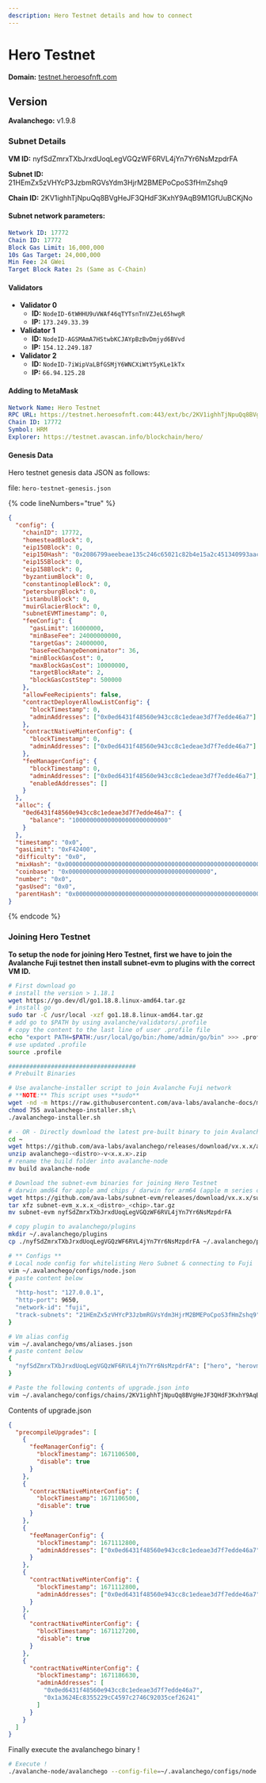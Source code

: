 ```yaml
---
description: Hero Testnet details and how to connect
---
```


# Hero Testnet

**Domain:** [testnet.heroesofnft.com](https://testnet.heroesofnft.com/ext/bc/p91WZe6xXivSgCBZwWwJmAfyxM92r819G7sqqRrYYRPzy49bP/rpc)

## Version

**Avalanchego:** v1.9.8

### Subnet Details

**VM ID:** nyfSdZmrxTXbJrxdUoqLegVGQzWF6RVL4jYn7Yr6NsMzpdrFA

**Subnet ID:** 21HEmZx5zVHYcP3JzbmRGVsYdm3HjrM2BMEPoCpoS3fHmZshq9

**Chain ID:** 2KV1ighhTjNpuQq8BVgHeJF3QHdF3KxhY9AqB9M1GfUuBCKjNo

#### Subnet network parameters:

```yml
Network ID: 17772
Chain ID: 17772
Block Gas Limit: 16,000,000
10s Gas Target: 24,000,000
Min Fee: 24 GWei
Target Block Rate: 2s (Same as C-Chain)
```

#### Validators

* **Validator 0**
  * **ID:** `NodeID-6tWHHU9uVWAf46qTYTsnTnVZJeL65hwgR`
  * **IP:** `173.249.33.39`
* **Validator 1**
  * **ID:** `NodeID-AGSMAmA7HStwbKCJAYpBzBvDmjyd6BVvd`
  * **IP:** `154.12.249.187`
* **Validator 2**
  * **ID:** `NodeID-7iWipVaLBfGSMjY6WNCXiWtY5yKLe1kTx`
  * **IP:** `66.94.125.28`

#### Adding to MetaMask

```yaml
Network Name: Hero Testnet
RPC URL: https://testnet.heroesofnft.com:443/ext/bc/2KV1ighhTjNpuQq8BVgHeJF3QHdF3KxhY9AqB9M1GfUuBCKjNo/rpc
Chain ID: 17772
Symbol: HRM
Explorer: https://testnet.avascan.info/blockchain/hero/
```

#### Genesis Data

Hero testnet genesis data JSON as follows:

file: `hero-testnet-genesis.json`

{% code lineNumbers="true" %}
```json
{
  "config": {
    "chainID": 17772,
    "homesteadBlock": 0,
    "eip150Block": 0,
    "eip150Hash": "0x2086799aeebeae135c246c65021c82b4e15a2c451340993aacfd2751886514f0",
    "eip155Block": 0,
    "eip158Block": 0,
    "byzantiumBlock": 0,
    "constantinopleBlock": 0,
    "petersburgBlock": 0,
    "istanbulBlock": 0,
    "muirGlacierBlock": 0,
    "subnetEVMTimestamp": 0,
    "feeConfig": {
      "gasLimit": 16000000,
      "minBaseFee": 24000000000,
      "targetGas": 24000000,
      "baseFeeChangeDenominator": 36,
      "minBlockGasCost": 0,
      "maxBlockGasCost": 10000000,
      "targetBlockRate": 2,
      "blockGasCostStep": 500000
    },
    "allowFeeRecipients": false,
    "contractDeployerAllowListConfig": {
      "blockTimestamp": 0,
      "adminAddresses": ["0x0ed6431f48560e943cc8c1edeae3d7f7edde46a7"]
    },
    "contractNativeMinterConfig": {
      "blockTimestamp": 0,
      "adminAddresses": ["0x0ed6431f48560e943cc8c1edeae3d7f7edde46a7"]
    },
    "feeManagerConfig": {
      "blockTimestamp": 0,
      "adminAddresses": ["0x0ed6431f48560e943cc8c1edeae3d7f7edde46a7"],
      "enabledAddresses": []
    }
  },
  "alloc": {
    "0ed6431f48560e943cc8c1edeae3d7f7edde46a7": {
      "balance": "100000000000000000000000000"
    }
  },
  "timestamp": "0x0",
  "gasLimit": "0xF42400",
  "difficulty": "0x0",
  "mixHash": "0x0000000000000000000000000000000000000000000000000000000000000000",
  "coinbase": "0x0000000000000000000000000000000000000000",
  "number": "0x0",
  "gasUsed": "0x0",
  "parentHash": "0x0000000000000000000000000000000000000000000000000000000000000000"
}
```
{% endcode %}

### Joining Hero Testnet

**To setup the node for joining Hero Testnet, first we have to join the Avalanche Fuji testnet then install subnet-evm to plugins with the correct VM ID.**

```bash
# First download go
# install the version > 1.18.1
wget https://go.dev/dl/go1.18.8.linux-amd64.tar.gz
# install go
sudo tar -C /usr/local -xzf go1.18.8.linux-amd64.tar.gz
# add go to $PATH by using avalanche/validators/.profile
# copy the content to the last line of user .profile file
echo "export PATH=$PATH:/usr/local/go/bin:/home/admin/go/bin" >>> .profile
# use updated .profile
source .profile

####################################
# Prebuilt Binaries

# Use avalanche-installer script to join Avalanche Fuji network
# **NOTE:** This script uses **sudo**
wget -nd -m https://raw.githubusercontent.com/ava-labs/avalanche-docs/master/scripts/avalanchego-installer.sh;\
chmod 755 avalanchego-installer.sh;\
./avalanchego-installer.sh

# - OR - Directly download the latest pre-built binary to join Avalanche Fuji
cd ~
wget https://github.com/ava-labs/avalanchego/releases/download/vx.x.x/avalanchego-<distro>-vx.x.x.zip
unzip avalanchego-<distro>-v<x.x.x>.zip
# rename the build folder into avalanche-node
mv build avalanche-node

# Download the subnet-evm binaries for joining Hero Testnet
# darwin amd64 for apple amd chips / darwin for arm64 (apple m series chips)
wget https://github.com/ava-labs/subnet-evm/releases/download/vx.x.x/subnet-evm_x.x.x_<distro>_<chip>.tar.gz
tar xfz subnet-evm_x.x.x_<distro>_<chip>.tar.gz
mv subnet-evm nyfSdZmrxTXbJrxdUoqLegVGQzWF6RVL4jYn7Yr6NsMzpdrFA

# copy plugin to avalanchego/plugins
mkdir ~/.avalanchego/plugins
cp ./nyfSdZmrxTXbJrxdUoqLegVGQzWF6RVL4jYn7Yr6NsMzpdrFA ~/.avalanchego/plugins/

# ** Configs **
# Local node config for whitelisting Hero Subnet & connecting to Fuji
vim ~/.avalanchego/configs/node.json
# paste content below
{
  "http-host": "127.0.0.1",
  "http-port": 9650,
  "network-id": "fuji",
  "track-subnets": "21HEmZx5zVHYcP3JzbmRGVsYdm3HjrM2BMEPoCpoS3fHmZshq9"
}

# Vm alias config
vim ~/.avalanchego/vms/aliases.json
# paste content below
{
  "nyfSdZmrxTXbJrxdUoqLegVGQzWF6RVL4jYn7Yr6NsMzpdrFA": ["hero", "herovm", "hvm"]
}

# Paste the following contents of upgrade.json into
vim ~/.avalanchego/configs/chains/2KV1ighhTjNpuQq8BVgHeJF3QHdF3KxhY9AqB9M1GfUuBCKjNo/upgrade.json

```

Contents of upgrade.json

```json
{
  "precompileUpgrades": [
    {
      "feeManagerConfig": {
        "blockTimestamp": 1671106500,
        "disable": true
      }
    },
    {
      "contractNativeMinterConfig": {
        "blockTimestamp": 1671106500,
        "disable": true
      }
    },
    {
      "feeManagerConfig": {
        "blockTimestamp": 1671112800,
        "adminAddresses": ["0x0ed6431f48560e943cc8c1edeae3d7f7edde46a7"]
      }
    },
    {
      "contractNativeMinterConfig": {
        "blockTimestamp": 1671112800,
        "adminAddresses": ["0x0ed6431f48560e943cc8c1edeae3d7f7edde46a7"]
      }
    },
    {
      "contractNativeMinterConfig": {
        "blockTimestamp": 1671127200,
        "disable": true
      }
    },
    {
      "contractNativeMinterConfig": {
        "blockTimestamp": 1671186630,
        "adminAddresses": [
          "0x0ed6431f48560e943cc8c1edeae3d7f7edde46a7",
          "0x1a3624Ec8355229cC4597c2746C92035cef26241"
        ]
      }
    }
  ]
}

```

Finally execute the avalanchego binary !

```bash
# Execute !
./avalanche-node/avalanchego --config-file=~/.avalanchego/configs/node.json
```

